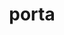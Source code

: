 ---
title: porta
meaning: gate
ch: [eleven, f1, f]
pos: noun
stem: port
genend: ae
abbgender: f.
abbgender2: fem.
gender: feminine
declension: first
derivative: portal
six: y
---